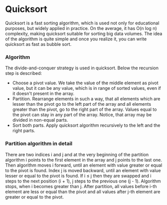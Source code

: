# Quicksort

Quicksort is a fast sorting algorithm, which is used not only for educational purposes, but widely applied in practice. On the average, it has O(n log n) complexity, making quicksort suitable for sorting big data volumes. The idea of the algorithm is quite simple and once you realize it, you can write quicksort as fast as bubble sort.

### Algorithm

The divide-and-conquer strategy is used in quicksort. Below the recursion step is described:  
* Choose a pivot value. We take the value of the middle element as pivot value, but it can be any value, which is in range of sorted values, even if it doesn't present in the array.
* Partition. Rearrange elements in such a way, that all elements which are lesser than the pivot go to the left part of the array and all elements greater than the pivot, go to the right part of the array. Values equal to the pivot can stay in any part of the array. Notice, that array may be divided in non-equal parts.
* Sort both parts. Apply quicksort algorithm recursively to the left and the right parts.

### Partition algorithm in detail
There are two indices i and j and at the very beginning of the partition algorithm i points to the first element in the array and j points to the last one. Then algorithm moves i forward, until an element with value greater or equal to the pivot is found. Index j is moved backward, until an element with value lesser or equal to the pivot is found. If i ≤ j then they are swapped and i steps to the next position (i + 1), j steps to the previous one (j - 1). Algorithm stops, when i becomes greater than j.
After partition, all values before i-th element are less or equal than the pivot and all values after j-th element are greater or equal to the pivot.
